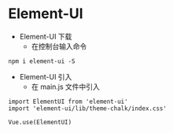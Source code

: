# Element-UI

- Element-UI 下载
  - 在控制台输入命令

```
npm i element-ui -S
```

- Element-UI 引入
  - 在 main.js 文件中引入

```
import ElementUI from 'element-ui'
import 'element-ui/lib/theme-chalk/index.css'
  
Vue.use(ElementUI)

```
